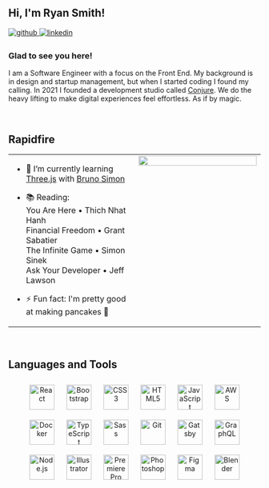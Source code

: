 ## Hi, I'm Ryan Smith!  
  

<a href="https://github.com/ryanjeffrey" target="_blank">
<img src=https://img.shields.io/badge/github-%2324292e.svg?&style=for-the-badge&logo=github&logoColor=white alt=github style="margin-bottom: 5px;" />
</a>
<a href="https://linkedin.com/in/ryan-smith-219614230" target="_blank">
<img src=https://img.shields.io/badge/linkedin-%231E77B5.svg?&style=for-the-badge&logo=linkedin&logoColor=white alt=linkedin style="margin-bottom: 5px;" />
</a>  
  



### Glad to see you here!  
I am a Software Engineer with a focus on the Front End. My background is in design and startup management, but when I started coding I found my calling. In 2021 I founded a development studio called [Conjure](https://conjure.company). We do the heavy lifting to make digital experiences feel effortless. As if by magic.  
  

<br/>  


## Rapidfire  
<table><tr><td valign="top" width="50%">

- 🧠 I’m currently learning [Three.js](https://threejs-journey) with [Bruno Simon](https://github.com/brunosimon)  
  

- 📚 Reading:<br/>
You Are Here • Thich Nhat Hanh<br/> 
Financial Freedom • Grant Sabatier<br/>
The Infinite Game • Simon Sinek<br/>
Ask Your Developer • Jeff Lawson  
  

- ⚡ Fun fact: I'm pretty good at making pancakes 🥞  


</td><td valign="top" width="50%" border="none">

<div align="center">
<img src="https://media.giphy.com/media/g79am6uuZJKSc/giphy.gif" align="center" style="width: 100%" />
</div>  


</td></tr></table>  

<br/>  


## Languages and Tools  
<div align="center">  
<img style="margin: 10px" src="https://profilinator.rishav.dev/skills-assets/react-original-wordmark.svg" alt="React" height="50" padding="10" />  
<img style="margin: 10px" src="https://profilinator.rishav.dev/skills-assets/bootstrap-plain.svg" alt="Bootstrap" height="50" padding="10" />  
<img style="margin: 10px" src="https://profilinator.rishav.dev/skills-assets/css3-original-wordmark.svg" alt="CSS3" height="50" padding="10" />  
<img style="margin: 10px" src="https://profilinator.rishav.dev/skills-assets/html5-original-wordmark.svg" alt="HTML5" height="50" padding="10" />  
<img style="margin: 10px" src="https://profilinator.rishav.dev/skills-assets/javascript-original.svg" alt="JavaScript" height="50" padding="10" />  
<img style="margin: 10px" src="https://profilinator.rishav.dev/skills-assets/amazonwebservices-original-wordmark.svg" alt="AWS" height="50" padding="10" />  
<img style="margin: 10px" src="https://profilinator.rishav.dev/skills-assets/docker-original-wordmark.svg" alt="Docker" height="50" padding="10" />  
<img style="margin: 10px" src="https://profilinator.rishav.dev/skills-assets/typescript-original.svg" alt="TypeScript" height="50" padding="10" />  
<img style="margin: 10px" src="https://profilinator.rishav.dev/skills-assets/sass-original.svg" alt="Sass" height="50" padding="10" />  
<img style="margin: 10px" src="https://profilinator.rishav.dev/skills-assets/git-scm-icon.svg" alt="Git" height="50" padding="10" />  
<img style="margin: 10px" src="https://profilinator.rishav.dev/skills-assets/gatsby.png" alt="Gatsby" height="50" padding="10" />  
<img style="margin: 10px" src="https://profilinator.rishav.dev/skills-assets/graphql.png" alt="GraphQL" height="50" padding="10" />  
<img style="margin: 10px" src="https://profilinator.rishav.dev/skills-assets/nodejs-original-wordmark.svg" alt="Node.js" height="50" padding="10" />  
<img style="margin: 10px" src="https://profilinator.rishav.dev/skills-assets/adobe_illustrator-icon.svg" alt="Illustrator" height="50" padding="10" />  
<img style="margin: 10px" src="https://profilinator.rishav.dev/skills-assets/adobepremierepro.png" alt="Premiere Pro" height="50" padding="10" />  
<img style="margin: 10px" src="https://profilinator.rishav.dev/skills-assets/photoshop-plain.svg" alt="Photoshop" height="50" padding="10" />  
<img style="margin: 10px" src="https://profilinator.rishav.dev/skills-assets/figma-icon.svg" alt="Figma" height="50" padding="10" />  
<img style="margin: 10px" src="https://profilinator.rishav.dev/skills-assets/blender_community_badge_white.svg" alt="Blender" height="50" padding="10" />  
</div>
<br />
